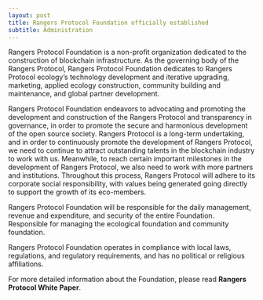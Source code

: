 ```yaml
---
layout: post
title: Rangers Protocol Foundation officially established
subtitle: Administration  
---
```


Rangers Protocol Foundation is a non-profit organization dedicated to the construction of blockchain infrastructure. As the governing body of the Rangers Protocol, Rangers Protocol Foundation dedicates to Rangers Protocol ecology’s technology development and iterative upgrading, marketing, applied ecology construction, community building and maintenance, and global partner development.

Rangers Protocol Foundation endeavors to advocating and promoting the development and construction of the Rangers Protocol and transparency in governance, in order to promote the secure and harmonious development of the open source society. Rangers Protocol is a long-term undertaking, and in order to continuously promote the development of Rangers Protocol, we need to continue to attract outstanding talents in the blockchain industry to work with us. Meanwhile, to reach certain important milestones in the development of Rangers Protocol, we also need to work with more partners and institutions. Throughout this process, Rangers Protocol will adhere to its corporate social responsibility, with values being generated going directly to support the growth of its eco-members.

Rangers Protocol Foundation will be responsible for the daily management, revenue and expenditure, and security of the entire Foundation. Responsible for managing the ecological foundation and community foundation.

 Rangers Protocol Foundation operates in compliance with local laws, regulations, and regulatory requirements, and has no political or religious affiliations.

For more detailed information about the Foundation, please read **Rangers Protocol White Paper**.


